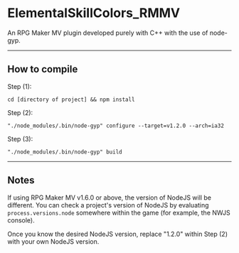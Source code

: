 # ElementalSkillColors_RMMV
An RPG Maker MV plugin developed purely with C++ with the use of node-gyp.

---

How to compile
---

Step (1):

`cd [directory of project] && npm install`

Step (2):

`"./node_modules/.bin/node-gyp" configure --target=v1.2.0 --arch=ia32`

Step (3):

`"./node_modules/.bin/node-gyp" build`

---

Notes
---

If using RPG Maker MV v1.6.0 or above, the version of NodeJS will be different. You can check a project's version of NodeJS by evaluating `process.versions.node` somewhere within the game (for example, the NWJS console).

Once you know the desired NodeJS version, replace "1.2.0" within Step (2) with your own NodeJS version.
